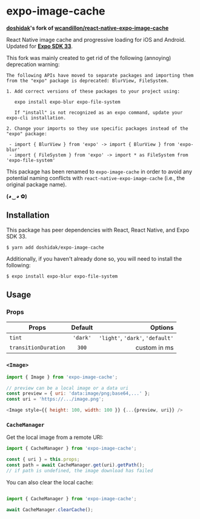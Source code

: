 # expo-image-cache

**[doshidak](https://github.com/doshidak)'s fork of [wcandillon/react-native-expo-image-cache](https://github.com/wcandillon/react-native-expo-image-cache)**

React Native image cache and progressive loading for iOS and Android. Updated for [**Expo SDK 33**](https://blog.expo.io/expo-sdk-v33-0-0-is-now-available-52d1c99dfe4c).

This fork was mainly created to get rid of the following (annoying) deprecation warning:

```
The following APIs have moved to separate packages and importing them from the "expo" package is deprecated: BlurView, FileSystem.

1. Add correct versions of these packages to your project using:

   expo install expo-blur expo-file-system

   If "install" is not recognized as an expo command, update your expo-cli installation.

2. Change your imports so they use specific packages instead of the "expo" package:

 - import { BlurView } from 'expo' -> import { BlurView } from 'expo-blur'
 - import { FileSystem } from 'expo' -> import * as FileSystem from 'expo-file-system'
```

This package has been renamed to `expo-image-cache` in order to avoid any potential naming conflicts with `react-native-expo-image-cache` (i.e., the original package name).

**(◕‿◕ ✿)**

## Installation

This package has peer dependencies with React, React Native, and Expo SDK 33.

```
$ yarn add doshidak/expo-image-cache
```

Additionally, if you haven't already done so, you will need to install the following:

```
$ expo install expo-blur expo-file-system
```

## Usage

### Props

| Props        | Default     | Options  |
| ------------- |:-------------:| -----:|
| `tint`      | `'dark'` | `'light'`, `'dark'`, `'default'` |
| `transitionDuration`     | `300`      | custom in ms |

### `<Image>`

```js
import { Image } from 'expo-image-cache';

// preview can be a local image or a data uri
const preview = { uri: 'data:image/png;base64,...' };
const uri = 'https://.../image.png';

<Image style={{ height: 100, width: 100 }} {...{preview, uri}} />
```

### `CacheManager`

Get the local image from a remote URI:

```js
import { CacheManager } from 'expo-image-cache';

const { uri } = this.props;
const path = await CacheManager.get(uri).getPath();
// if path is undefined, the image download has failed
```

You can also clear the local cache:

```js

import { CacheManager } from 'expo-image-cache';

await CacheManager.clearCache();
```

